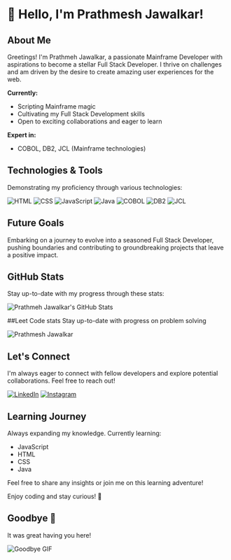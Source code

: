<!-- Header Section -->
# 👋 Hello, I'm Prathmesh Jawalkar!

## About Me
Greetings! I'm Prathmeh Jawalkar, a passionate Mainframe Developer with aspirations to become a stellar Full Stack Developer. I thrive on challenges and am driven by the desire to create amazing user experiences for the web.

**Currently:**
-  Scripting Mainframe magic
-  Cultivating my Full Stack Development skills
-  Open to exciting collaborations and eager to learn

**Expert in:**
-  COBOL, DB2, JCL (Mainframe technologies)

## Technologies & Tools
Demonstrating my proficiency through various technologies:

![HTML](https://img.shields.io/badge/HTML-E34F26?style=for-the-badge&logo=html5&logoColor=white)
![CSS](https://img.shields.io/badge/CSS-1572B6?style=for-the-badge&logo=css3&logoColor=white)
![JavaScript](https://img.shields.io/badge/JavaScript-F7DF1E?style=for-the-badge&logo=javascript&logoColor=black)
![Java](https://img.shields.io/badge/Java-007396?style=for-the-badge&logo=java&logoColor=white)
![COBOL](https://img.shields.io/badge/COBOL-4F5155?style=for-the-badge&logo=C&logoColor=white)
![DB2](https://img.shields.io/badge/DB2-054ADA?style=for-the-badge&logo=ibm&logoColor=white)
![JCL](https://img.shields.io/badge/JCL-4F5155?style=for-the-badge&logo=C&logoColor=white)

## Future Goals
Embarking on a journey to evolve into a seasoned Full Stack Developer, pushing boundaries and contributing to groundbreaking projects that leave a positive impact.


## GitHub Stats
Stay up-to-date with my progress through these stats:

![Prathmeh Jawalkar's GitHub Stats](https://github-readme-stats.vercel.app/api?username=hustle99&show_icons=true&theme=radical)


##Leet Code stats
Stay up-to-date with progress on problem solving

![Prathmesh Jawalkar]((https://leetcard.jacoblin.cool/prathm19?ext=heatmap))

## Let's Connect
I'm always eager to connect with fellow developers and explore potential collaborations. Feel free to reach out!

[![LinkedIn](https://img.shields.io/badge/LinkedIn-Prathmesh%20Jawalkar-blue?style=flat-square&logo=linkedin&logoColor=white)](https://www.linkedin.com/in/prathmesh-jawalkar-b95000185/)
[![Instagram](https://img.shields.io/badge/Instagram-Prathmesh%20Jawalkar-red?style=flat-square&logo=instagram&logoColor=white)](https://www.instagram.com/prathm__19///?hl=en)

## Learning Journey
Always expanding my knowledge. Currently learning:

- JavaScript
- HTML
- CSS
- Java

Feel free to share any insights or join me on this learning adventure!

Enjoy coding and stay curious! 🚀

## Goodbye 👋
It was great having you here! 

![Goodbye GIF](https://media.giphy.com/media/79ZFYdMsStRYI/giphy.gif)

